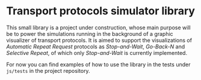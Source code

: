 # Transport protocols simulator library

This small library is a project under construction, whose main purpose
will be to power the simulations running in the background of a
graphic visualizer of transport protocols.
It is aimed to support the visualizations of *Automatic Repeat Request* protocols
as *Stop-and-Wait*, *Go-Back-N* and *Selective Repeat*, of which only *Stop-and-Wait*
is currently implemented.

For now you can find examples of how to use the library in the tests under `js/tests` in
the project repository.